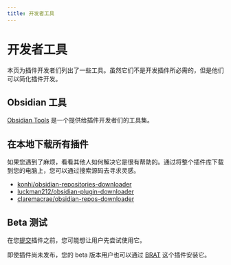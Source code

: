 ```yaml
---
title: 开发者工具
---
```

<!--
 * @Author: luhaifeng666 youzui@hotmail.com
 * @Date: 2022-08-07 11:00:59
 * @LastEditors: luhaifeng666
 * @LastEditTime: 2022-08-24 13:53:43
 * @Description: 
-->
# 开发者工具

本页为插件开发者们列出了一些工具。虽然它们不是开发插件所必需的，但是他们可以简化插件开发。

## Obsidian 工具

[Obsidian Tools](https://github.com/obsidian-tools/obsidian-tools) 是一个提供给插件开发者们的工具集。

## 在本地下载所有插件

如果您遇到了麻烦，看看其他人如何解决它是很有帮助的。通过将整个插件库下载到您的电脑上，您可以通过搜索源码去寻求灵感。

- [konhi/obsidian-repositories-downloader](https://github.com/konhi/obsidian-repositories-downloader)
- [luckman212/obsidian-plugin-downloader](https://github.com/luckman212/obsidian-plugin-downloader)
- [claremacrae/obsidian-repos-downloader](https://github.com/claremacrae/obsidian-repos-downloader)

## Beta 测试

在您[提交](publishing/submit-your-plugin.md)插件之前，您可能想让用户先尝试使用它。

即使插件尚未发布，您的 beta 版本用户也可以通过 [BRAT](https://github.com/TfTHacker/obsidian42-brat) 这个插件安装它。

